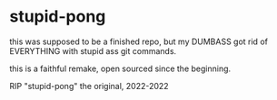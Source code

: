 # stupid-pong

this was supposed to be a finished repo, but my DUMBASS got rid of EVERYTHING with stupid ass git commands.

this is a faithful remake, open sourced since the beginning.

RIP "stupid-pong" the original, 2022-2022